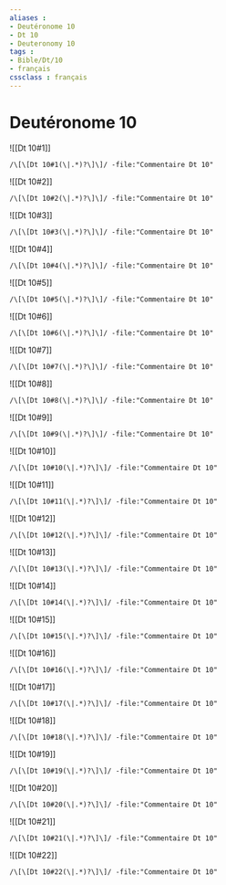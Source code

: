 ```yaml
---
aliases : 
- Deutéronome 10
- Dt 10
- Deuteronomy 10
tags : 
- Bible/Dt/10
- français
cssclass : français
---
```


# Deutéronome 10

![[Dt 10#1]]

```query
/\[\[Dt 10#1(\|.*)?\]\]/ -file:"Commentaire Dt 10"
```

![[Dt 10#2]]

```query
/\[\[Dt 10#2(\|.*)?\]\]/ -file:"Commentaire Dt 10"
```

![[Dt 10#3]]

```query
/\[\[Dt 10#3(\|.*)?\]\]/ -file:"Commentaire Dt 10"
```

![[Dt 10#4]]

```query
/\[\[Dt 10#4(\|.*)?\]\]/ -file:"Commentaire Dt 10"
```

![[Dt 10#5]]

```query
/\[\[Dt 10#5(\|.*)?\]\]/ -file:"Commentaire Dt 10"
```

![[Dt 10#6]]

```query
/\[\[Dt 10#6(\|.*)?\]\]/ -file:"Commentaire Dt 10"
```

![[Dt 10#7]]

```query
/\[\[Dt 10#7(\|.*)?\]\]/ -file:"Commentaire Dt 10"
```

![[Dt 10#8]]

```query
/\[\[Dt 10#8(\|.*)?\]\]/ -file:"Commentaire Dt 10"
```

![[Dt 10#9]]

```query
/\[\[Dt 10#9(\|.*)?\]\]/ -file:"Commentaire Dt 10"
```

![[Dt 10#10]]

```query
/\[\[Dt 10#10(\|.*)?\]\]/ -file:"Commentaire Dt 10"
```

![[Dt 10#11]]

```query
/\[\[Dt 10#11(\|.*)?\]\]/ -file:"Commentaire Dt 10"
```

![[Dt 10#12]]

```query
/\[\[Dt 10#12(\|.*)?\]\]/ -file:"Commentaire Dt 10"
```

![[Dt 10#13]]

```query
/\[\[Dt 10#13(\|.*)?\]\]/ -file:"Commentaire Dt 10"
```

![[Dt 10#14]]

```query
/\[\[Dt 10#14(\|.*)?\]\]/ -file:"Commentaire Dt 10"
```

![[Dt 10#15]]

```query
/\[\[Dt 10#15(\|.*)?\]\]/ -file:"Commentaire Dt 10"
```

![[Dt 10#16]]

```query
/\[\[Dt 10#16(\|.*)?\]\]/ -file:"Commentaire Dt 10"
```

![[Dt 10#17]]

```query
/\[\[Dt 10#17(\|.*)?\]\]/ -file:"Commentaire Dt 10"
```

![[Dt 10#18]]

```query
/\[\[Dt 10#18(\|.*)?\]\]/ -file:"Commentaire Dt 10"
```

![[Dt 10#19]]

```query
/\[\[Dt 10#19(\|.*)?\]\]/ -file:"Commentaire Dt 10"
```

![[Dt 10#20]]

```query
/\[\[Dt 10#20(\|.*)?\]\]/ -file:"Commentaire Dt 10"
```

![[Dt 10#21]]

```query
/\[\[Dt 10#21(\|.*)?\]\]/ -file:"Commentaire Dt 10"
```

![[Dt 10#22]]

```query
/\[\[Dt 10#22(\|.*)?\]\]/ -file:"Commentaire Dt 10"
```


